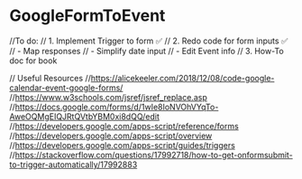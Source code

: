 # GoogleFormToEvent

//To do:
// 1. Implement Trigger to form ✅
// 2. Redo code for form inputs ✅
//    - Map responses
//    - Simplify date input
//    - Edit Event info
// 3. How-To doc for book

// Useful Resources
//https://alicekeeler.com/2018/12/08/code-google-calendar-event-google-forms/
//https://www.w3schools.com/jsref/jsref_replace.asp
//https://docs.google.com/forms/d/1wIe8IoNVOhVYqTo-AweOQMgEIQJRtQVtbYBM0xi8dQQ/edit
//https://developers.google.com/apps-script/reference/forms
//https://developers.google.com/apps-script/overview
//https://developers.google.com/apps-script/guides/triggers
//https://stackoverflow.com/questions/17992718/how-to-get-onformsubmit-to-trigger-automatically/17992883
